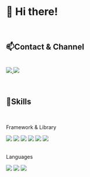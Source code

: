 <div>
  <br/>
  <h1>👋 Hi there!</h1>
  <br/>
  <h2>📫Contact & Channel
</h2>
  <br/>
 <a href="mailto:90minyeong90@gmail.com"><img src="https://img.shields.io/badge/90minyeong90@gmail.com-d14836?style=flat-square&logo=Gmail&logoColor=white&link=joyk9251@gmail.com"/>
</a>
<a href="https://velog.io/@90minyeong90" target="_blank"><img src="https://img.shields.io/badge/Velog-20C997?style=flat-square&logo=Velog&logoColor=white"/></a>

  <br/>
  <br/>
  <br/>
  <h2>🚀Skills</h2>
  <br/>
  <div>
  <p>Framework & Library</p>
    <img src="https://img.shields.io/badge/React-61DAFB?style=for-the-badge&logo=React&logoColor=white"  />
    <img src="https://img.shields.io/badge/Redux-764ABC?style=for-the-badge&logo=Redux&logoColor=white"/>
    <img src="https://img.shields.io/badge/Redux Toolkit-764ABC?style=for-the-badge&logo=Redux&logoColor=white"/>
      <img src="https://img.shields.io/badge/React Router-CA4245?style=for-the-badge&logo=React Router&logoColor=white">
    <img src="https://img.shields.io/badge/styled components-DB7093?style=for-the-badge&logo=styled-components&logoColor=white"/>
    <img src="https://img.shields.io/badge/Axios-5A29E4?style=for-the-badge&logo=Axios&logoColor=white">
    <br/>
    <br/>
  <p>Languages</p>
    <img src="https://img.shields.io/badge/JavaScript-F7DF1E?style=for-the-badge&logo=JavaScript&logoColor=white"/>
    <img src="https://img.shields.io/badge/HTML-E34F26?style=for-the-badge&logo=HTML5&logoColor=white"/>
    <img src="https://img.shields.io/badge/CSS-1572B6?style=for-the-badge&logo=CSS3&logoColor=white"/>
  </div>
</div>
